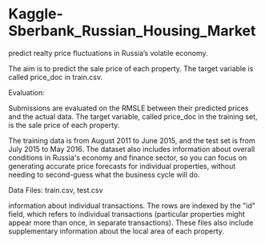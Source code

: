 # Kaggle-Sberbank_Russian_Housing_Market
predict realty price fluctuations in Russia’s volatile economy.

The aim is to predict the sale price of each property. The target variable is called price_doc in train.csv.

Evaluation:

Submissions are evaluated on the RMSLE between their predicted prices and the actual data. The target variable, called price_doc in the training set, is the sale price of each property.

The training data is from August 2011 to June 2015, and the test set is from July 2015 to May 2016. 
The dataset also includes information about overall conditions in Russia's economy and finance sector, so you can focus on generating accurate price forecasts for individual properties, without needing to second-guess what the business cycle will do.

Data Files: train.csv, test.csv 

information about individual transactions. The rows are indexed by the "id" field, which refers to individual transactions (particular properties might appear more than once, in separate transactions). These files also include supplementary information about the local area of each property.
